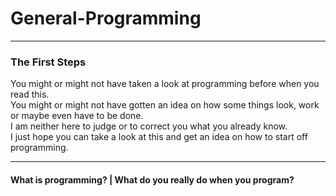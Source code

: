 # General-Programming
---
### The First Steps

You might or might not have taken a look at programming before when you read this.<br>
You might or might not have gotten an idea on how some things look, work or maybe even have to be done.<br>
I am neither here to judge or to correct you what you already know.<br>
I just hope you can take a look at this and get an idea on how to start off programming.<br>


---
#### What is programming? | What do you really do when you program?











